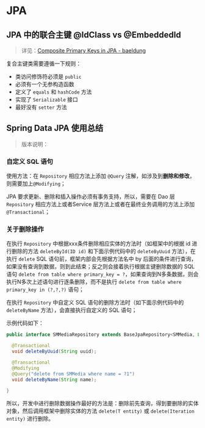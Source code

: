 # JPA

## JPA 中的联合主键 @IdClass vs @EmbeddedId

> 详见：[Composite Primary Keys in JPA - baeldung](https://www.baeldung.com/jpa-composite-primary-keys)

复合主键类需要遵循一下规则：

- 类访问修饰符必须是 `public`
- 必须有一个无参构造函数
- 定义了 `equals` 和 `hashCode` 方法
- 实现了 `Serializable` 接口
- 最好没有 `setter` 方法

## Spring Data JPA 使用总结

> 版本说明：

### 自定义 SQL 语句

使用方法：在 `Repository` 相应方法上添加 `@Query` 注解，如涉及到**删除和修改**，则需要加上`@Modifying`；

JPA 要求更新、删除和插入操作必须有事务支持，所以，需要在 Dao 层 `Repository` 相应方法上或者Service 层方法上或者在最终业务调用的方法上添加 `@Transactional`；

### 关于删除操作

在执行 `Repository` 中根据xxx条件删除相应实体的方法时（如框架中的根据 id 进行删除的方法 `deleteById(ID id)` 和下面示例代码中的 `deleteByUuid` 方法），在执行 `delete` SQL 语句前，框架内部会先根据方法名中 by 后面的条件进行查询，如果没有查询到数据，则到此结束；反之则会接着执行根据主键删除数据的 SQL 语句 `delete from table where primary_key = ?`，如果查询到N多条数据，则会执行N多次上述语句进行逐条删除，而不是执行 `delete from table where primary_key in (?,?,?)` 语句；

在执行 `Repository` 中自定义 SQL 语句的删除方法时（如下面示例代码中的 `deleteByName` 方法），会直接执行自定义的 SQL 语句；

示例代码如下：

```java
public interface SMMediaRepository extends BaseJpaRepository<SMMedia, Long> {

  @Transactional
  void deleteByUuid(String uuid);

  @Transactional
  @Modifying
  @Query("delete from SMMedia where name = ?1")
  void deleteByName(String name);
  
}
```

所以，开发中进行删除数据操作最好的方法是：删除前先查询，得到要删除的实体对象，然后调用框架中删除实体的方法 `delete(T entity)` 或 `delete(Iteration entity)` 进行删除。